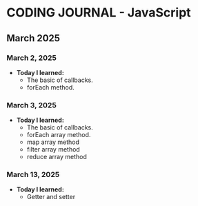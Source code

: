 # CODING JOURNAL - JavaScript

## March 2025
### March 2, 2025
- **Today I learned:** 
  - The basic of callbacks.
  - forEach method.

### March 3, 2025
- **Today I learned:** 
  - The basic of callbacks.
  - forEach array method.
  - map array method
  - filter array method
  - reduce array method

### March 13, 2025
- **Today I learned:** 
  - Getter and setter